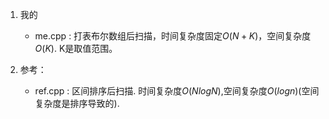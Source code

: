 1. 我的
    - me.cpp : 打表布尔数组后扫描，时间复杂度固定$O(N+K)$，空间复杂度$O(K)$. K是取值范围。
    
2. 参考：
    - ref.cpp : 区间排序后扫描. 时间复杂度$O(NlogN)$,空间复杂度$O(logn)$(空间复杂度是排序导致的).
